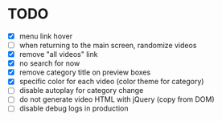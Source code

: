 # TODO

* [x] menu link hover
* [ ] when returning to the main screen, randomize videos
* [x] remove "all videos" link
* [x] no search for now
* [x] remove category title on preview boxes
* [x] specific color for each video (color theme for category)
* [ ] disable autoplay for category change
* [ ] do not generate video HTML with jQuery (copy from DOM)
* [ ] disable debug logs in production
